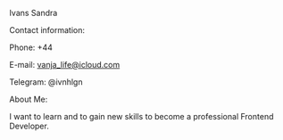 

Ivans Sandra

Contact information:

Phone: +44

E-mail: vanja_life@icloud.com

Telegram: @ivnhlgn

About Me:

I want to learn and to gain new skills to become a professional Frontend Developer.

